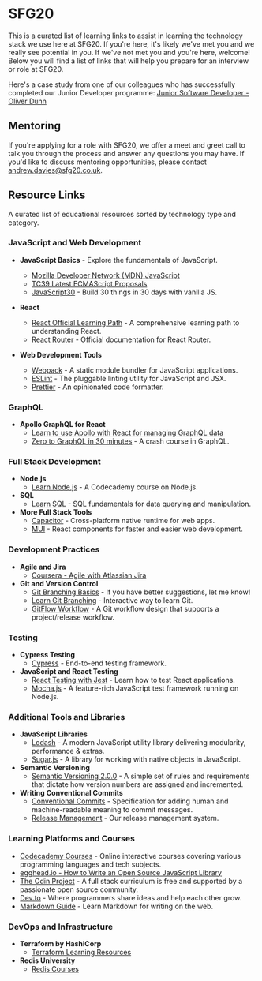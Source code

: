 # SFG20

This is a curated list of learning links to assist in learning the technology stack we use here at SFG20. If you're here, it's likely we've met you and we really see potential in you. If we've not met you and you're here, welcome! Below you will find a list of links that will help you prepare for an interview or role at SFG20.

Here's a case study from one of our colleagues who has successfully completed our Junior Developer programme:
[Junior Software Developer - Oliver Dunn](https://www.prospects.ac.uk/case-studies/junior-software-developer-oliver-dunn)

## Mentoring

If you're applying for a role with SFG20, we offer a meet and greet call to talk you through the process and answer any questions you may have. If you'd like to discuss mentoring opportunities, please contact [andrew.davies@sfg20.co.uk](mailto:andrew.davies@sfg20.co.uk).

## Resource Links

A curated list of educational resources sorted by technology type and category.

### JavaScript and Web Development

- **JavaScript Basics** - Explore the fundamentals of JavaScript.
  - [Mozilla Developer Network (MDN) JavaScript](https://developer.mozilla.org/en-US/docs/Web/JavaScript)
  - [TC39 Latest ECMAScript Proposals](https://github.com/tc39/ecma262/)
  - [JavaScript30](https://javascript30.com) - Build 30 things in 30 days with vanilla JS.
- **React**
  - [React Official Learning Path](https://react.dev/learn) - A comprehensive learning path to understanding React.
  - [React Router](https://reactrouter.com/en/main) - Official documentation for React Router.

- **Web Development Tools**
  - [Webpack](https://webpack.js.org) - A static module bundler for JavaScript applications.
  - [ESLint](https://eslint.org) - The pluggable linting utility for JavaScript and JSX.
  - [Prettier](https://prettier.io) - An opinionated code formatter.

### GraphQL

- **Apollo GraphQL for React**
  - [Learn to use Apollo with React for managing GraphQL data](https://www.apollographql.com/docs/react/)
  - [Zero to GraphQL in 30 minutes](https://youtu.be/UBGzsb2UkeY?feature=shared&t=872) - A crash course in GraphQL.


### Full Stack Development

- **Node.js**
  - [Learn Node.js](https://www.codecademy.com/learn/learn-node-js) - A Codecademy course on Node.js.
- **SQL**
  - [Learn SQL](https://www.codecademy.com/learn/learn-sql) - SQL fundamentals for data querying and manipulation.
- **More Full Stack Tools**
  - [Capacitor](https://capacitorjs.com) - Cross-platform native runtime for web apps.
  - [MUI](https://mui.com) - React components for faster and easier web development.

### Development Practices

- **Agile and Jira**
  - [Coursera - Agile with Atlassian Jira](https://www.coursera.org/learn/agile-atlassian-jira)
- **Git and Version Control**
  - [Git Branching Basics](https://www.youtube.com/watch?v=1ffBJ4sVUb4) - If you have better suggestions, let me know!
  - [Learn Git Branching](https://learngitbranching.js.org) - Interactive way to learn Git.
  - [GitFlow Workflow](https://www.atlassian.com/git/tutorials/comparing-workflows/gitflow-workflow) - A Git workflow design that supports a project/release workflow.

### Testing

- **Cypress Testing**
  - [Cypress](https://docs.cypress.io/guides/overview/why-cypress) - End-to-end testing framework.
- **JavaScript and React Testing**
  - [React Testing with Jest](https://jestjs.io/docs/tutorial-react) - Learn how to test React applications.
  - [Mocha.js](https://mochajs.org) - A feature-rich JavaScript test framework running on Node.js.

### Additional Tools and Libraries

- **JavaScript Libraries**
  - [Lodash](https://lodash.com) - A modern JavaScript utility library delivering modularity, performance & extras.
  - [Sugar.js](https://sugarjs.com) - A library for working with native objects in JavaScript.
- **Semantic Versioning**
  - [Semantic Versioning 2.0.0](https://semver.org) - A simple set of rules and requirements that dictate how version numbers are assigned and incremented.
- **Writing Conventional Commits**
  - [Conventional Commits](https://www.conventionalcommits.org/en/v1.0.0/) - Specification for adding human and machine-readable meaning to commit messages.
  - [Release Management](https://github.com/googleapis/release-please) - Our release management system.

### Learning Platforms and Courses

- [Codecademy Courses](https://www.codecademy.com) - Online interactive courses covering various programming languages and tech subjects.
- [egghead.io - How to Write an Open Source JavaScript Library](https://egghead.io/courses/how-to-write-an-open-source-javascript-library?af=5236ad)
- [The Odin Project](https://www.theodinproject.com) - A full stack curriculum is free and supported by a passionate open source community.
- [Dev.to](https://dev.to) - Where programmers share ideas and help each other grow.
- [Markdown Guide](https://www.markdownguide.org) - Learn Markdown for writing on the web.

### DevOps and Infrastructure

- **Terraform by HashiCorp**
  - [Terraform Learning Resources](https://developer.hashicorp.com/terraform?product_intent=terraform)
- **Redis University**
  - [Redis Courses](https://redis.io/university/)
